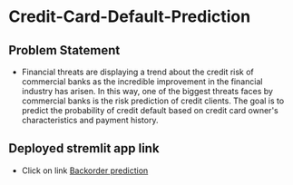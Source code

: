 # Credit-Card-Default-Prediction

## Problem Statement
  - Financial threats are displaying a trend about the credit risk of commercial banks as the incredible improvement in the financial industry has arisen. In this way, one of the biggest threats faces by commercial banks is the risk prediction of credit clients. The goal is to predict the probability of credit default based on credit card owner's characteristics and payment history.

## Deployed stremlit app link
 - Click on link
 [Backorder prediction](http://ec2-65-1-131-122.ap-south-1.compute.amazonaws.com:8080/)
